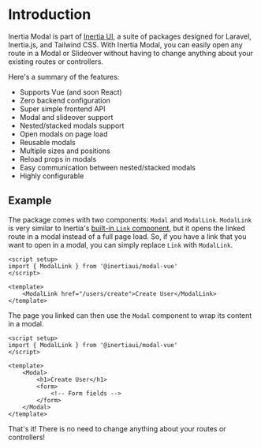 # Introduction

Inertia Modal is part of [Inertia UI](https://inertiaui.com), a suite of packages designed for Laravel, Inertia.js, and Tailwind CSS. With Inertia Modal, you can easily open any route in a Modal or Slideover without having to change anything about your existing routes or controllers.

Here's a summary of the features:

- Supports Vue (and soon React)
- Zero backend configuration
- Super simple frontend API
- Modal and slideover support
- Nested/stacked modals support
- Open modals on page load
- Reusable modals
- Multiple sizes and positions
- Reload props in modals
- Easy communication between nested/stacked modals
- Highly configurable

## Example

The package comes with two components: `Modal` and `ModalLink`. `ModalLink` is very similar to Inertia's [built-in `Link` component](https://inertiajs.com/links), but it opens the linked route in a modal instead of a full page load. So, if you have a link that you want to open in a modal, you can simply replace `Link` with `ModalLink`.

```vue
<script setup>
import { ModalLink } from '@inertiaui/modal-vue'
</script>

<template>
    <ModalLink href="/users/create">Create User</ModalLink>
</template>
```

The page you linked can then use the `Modal` component to wrap its content in a modal.

```vue
<script setup>
import { ModalLink } from '@inertiaui/modal-vue'
</script>

<template>
    <Modal>
        <h1>Create User</h1>
        <form>
            <!-- Form fields -->
        </form>
    </Modal>
</template>
```

That's it! There is no need to change anything about your routes or controllers!
